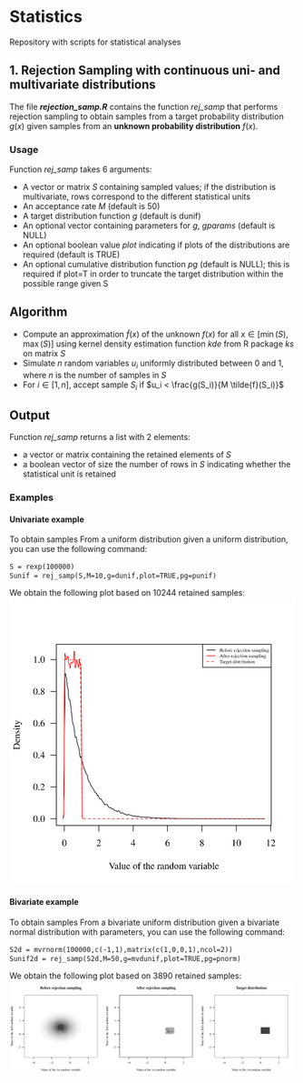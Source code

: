 # Statistics
Repository with scripts for statistical analyses

## 1. Rejection Sampling with continuous uni- and multivariate distributions
The file ***rejection_samp.R*** contains the function *rej_samp* that performs rejection sampling to obtain samples from a target probability distribution $g(x)$ given samples from an **unknown probability distribution** $f(x)$.

### Usage
Function *rej_samp* takes 6 arguments:
- A vector or matrix *S* containing sampled values; if the distribution is multivariate, rows correspond to the different statistical units
- An acceptance rate *M* (default is 50)
- A target distribution function *g* (default is dunif)
- An optional vector containing parameters for *g*, *gparams* (default is NULL)
- An optional boolean value *plot* indicating if plots of the distributions are required (default is TRUE)
- An optional cumulative distribution function *pg* (default is NULL); this is required if plot=T in order to truncate the target distribution within the possible range given S

## Algorithm
- Compute an approximation $\tilde{f}(x)$ of the unknown $f(x)$ for all $x \in [\min(S),\max(S)]$ using kernel density estimation function *kde* from R package *ks* on matrix *S*
- Simulate $n$ random variables $u_i$ uniformly distributed between 0 and 1, where $n$ is the number of samples in *S*
- For $i \in [1,n]$, accept sample $S_i$ if $u_i < \frac{g(S_i)}{M \tilde{f}(S_i)}$


## Output
Function *rej_samp* returns a list with 2 elements:
- a vector or matrix containing the retained elements of *S*
- a boolean vector of size the number of rows in *S* indicating whether the statistical unit is retained

### Examples
#### Univariate example
To obtain samples From a uniform distribution given a uniform distribution, you can use the following command:
```
S = rexp(100000)
Sunif = rej_samp(S,M=10,g=dunif,plot=TRUE,pg=punif)
```
We obtain the following plot based on 10244 retained samples:
![Rejection sampling example](Example_exp2unif.png?raw=true "1D rejection sampling example")

#### Bivariate example
To obtain samples From a bivariate uniform distribution given a bivariate normal distribution with parameters, you can use the following command:
```
S2d = mvrnorm(100000,c(-1,1),matrix(c(1,0,0,1),ncol=2))
Sunif2d = rej_samp(S2d,M=50,g=mvdunif,plot=TRUE,pg=pnorm)
```

We obtain the following plot based on 3890 retained samples:
![Rejection sampling example](Example_mvnorm2mvunif.png?raw=true "2D rejection sampling example")

